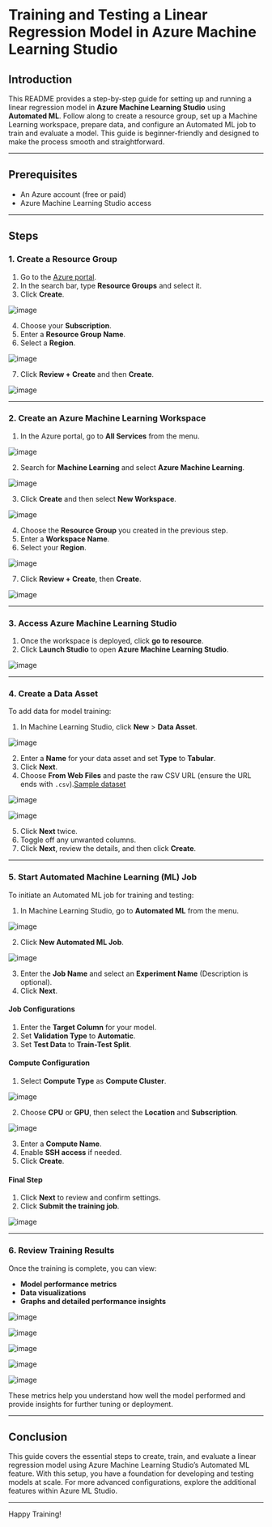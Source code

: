 # Training and Testing a Linear Regression Model in Azure Machine Learning Studio

## Introduction
This README provides a step-by-step guide for setting up and running a linear regression model in **Azure Machine Learning Studio** using **Automated ML**. Follow along to create a resource group, set up a Machine Learning workspace, prepare data, and configure an Automated ML job to train and evaluate a model. This guide is beginner-friendly and designed to make the process smooth and straightforward.

---

## Prerequisites

- An Azure account (free or paid)
- Azure Machine Learning Studio access

---

## Steps

### 1. Create a Resource Group

1. Go to the [Azure portal](https://portal.azure.com).
2. In the search bar, type **Resource Groups** and select it.
3. Click **Create**.

![image](https://github.com/user-attachments/assets/de4a2a7d-39ab-48f8-bc9b-4fd2ba82ddcf)

4. Choose your **Subscription**.
5. Enter a **Resource Group Name**.
6. Select a **Region**.

![image](https://github.com/user-attachments/assets/e764d828-32f9-4cb3-a9ed-7b9336ba2cd8)

7. Click **Review + Create** and then **Create**.

![image](https://github.com/user-attachments/assets/a4744d48-efd9-4d35-a030-350ba9358c6f)


---

### 2. Create an Azure Machine Learning Workspace

1. In the Azure portal, go to **All Services** from the menu.

![image](https://github.com/user-attachments/assets/bc8196d1-5aff-4b1c-a057-ffb59de1c8ae)

2. Search for **Machine Learning** and select **Azure Machine Learning**.

![image](https://github.com/user-attachments/assets/3b4c51c9-56e4-4408-8ce1-efda14081aee)

3. Click **Create** and then select **New Workspace**.

![image](https://github.com/user-attachments/assets/c63cfa4c-5c89-4d6b-9e44-8f4449d43e03)

4. Choose the **Resource Group** you created in the previous step.
5. Enter a **Workspace Name**.
6. Select your **Region**.

![image](https://github.com/user-attachments/assets/47665e2a-33f4-4577-b566-e569645a144c)

7. Click **Review + Create**, then **Create**.

![image](https://github.com/user-attachments/assets/b73d931f-9982-4553-808f-43eee3f897ea)


---

### 3. Access Azure Machine Learning Studio

1. Once the workspace is deployed, click **go to resource**.
2. Click **Launch Studio** to open **Azure Machine Learning Studio**.

![image](https://github.com/user-attachments/assets/852b037c-fef3-4395-9552-53ad4118dede)



---

### 4. Create a Data Asset

To add data for model training:

1. In Machine Learning Studio, click **New** > **Data Asset**.

![image](https://github.com/user-attachments/assets/4da0590b-cebe-47b0-bea3-abe09754006c)

2. Enter a **Name** for your data asset and set **Type** to **Tabular**.
3. Click **Next**.
4. Choose **From Web Files** and paste the raw CSV URL (ensure the URL ends with `.csv`).[Sample dataset](https://raw.githubusercontent.com/paiml/wine-ratings/refs/heads/main/wine-ratings.csv)

![image](https://github.com/user-attachments/assets/1f687912-d7a2-4a8e-a373-936a37ad759d)

![image](https://github.com/user-attachments/assets/f777b7e8-1045-4a09-ade1-00a17a49a273)

5. Click **Next** twice.
6. Toggle off any unwanted columns.
7. Click **Next**, review the details, and then click **Create**.

---

### 5. Start Automated Machine Learning (ML) Job

To initiate an Automated ML job for training and testing:

1. In Machine Learning Studio, go to **Automated ML** from the menu.

![image](https://github.com/user-attachments/assets/7307ea6a-353d-4c75-ab76-fd7839bcdbf3)

2. Click **New Automated ML Job**.

![image](https://github.com/user-attachments/assets/731cf8ea-a41d-47a5-acca-a6f0666f6374)

3. Enter the **Job Name** and select an **Experiment Name** (Description is optional).
4. Click **Next**.

#### Job Configurations

1. Enter the **Target Column** for your model.
2. Set **Validation Type** to **Automatic**.
3. Set **Test Data** to **Train-Test Split**.

#### Compute Configuration

1. Select **Compute Type** as **Compute Cluster**.

![image](https://github.com/user-attachments/assets/3e3a09fe-585a-46c6-9ce1-1c1769c48c24)

2. Choose **CPU** or **GPU**, then select the **Location** and **Subscription**.

![image](https://github.com/user-attachments/assets/58c9fc31-7210-49b7-9ee1-2f03c702abe9)

3. Enter a **Compute Name**.
4. Enable **SSH access** if needed.
5. Click **Create**.

#### Final Step

1. Click **Next** to review and confirm settings.
2. Click **Submit the training job**.

![image](https://github.com/user-attachments/assets/f75a1778-473d-416a-8238-2d4f8e2b8c2d)


---

### 6. Review Training Results

Once the training is complete, you can view:
- **Model performance metrics**
- **Data visualizations**
- **Graphs and detailed performance insights**

![image](https://github.com/user-attachments/assets/13f799ff-13ee-416f-bb75-3dffb76814dc)

![image](https://github.com/user-attachments/assets/e6469d3f-9c08-4633-a83b-329ee3e630df)

![image](https://github.com/user-attachments/assets/92fc2fdb-965a-4f7a-973a-75a6b098f6ad)

![image](https://github.com/user-attachments/assets/a456b25a-5e05-4865-b086-1033c23072cf)

![image](https://github.com/user-attachments/assets/8b953d90-94cb-45bf-8a9b-0a9e2927331c)



These metrics help you understand how well the model performed and provide insights for further tuning or deployment.

---

## Conclusion

This guide covers the essential steps to create, train, and evaluate a linear regression model using Azure Machine Learning Studio’s Automated ML feature. With this setup, you have a foundation for developing and testing models at scale. For more advanced configurations, explore the additional features within Azure ML Studio.

---

Happy Training!
